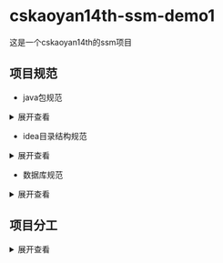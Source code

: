 # cskaoyan14th-ssm-demo1
这是一个cskaoyan14th的ssm项目

## 项目规范

* java包规范
<details>
<summary>展开查看</summary>
<pre><code>
com.cskaoyan14th
</code></pre>
</details>

* idea目录结构规范
<details>
<summary>展开查看</summary>
<pre><code>.
├── src
│    ├── main
│    │    ├── java
│    │    │    └── com.cskaoyan14th
│    │    │         ├── bean
│    │    │         ├── config
│    │    │         ├── controller
│    │    │         ├── converter
│    │    │         ├── generator
│    │    │         ├── interceptor
│    │    │         ├── mapper
│    │    │         ├── service
│    │    │         ├── util
│    │    │         └── vo
│    │    ├── resources
│    │    │    └──  com.cskaoyan14th.mapper
│    │    └── webapp
│    │         └──  WEB-INF
│    │               ├── css
│    │               ├── image
│    │               ├── js
│    │               └── jsp
│    └── test
└── test
</code></pre>
</details>

* 数据库规范
<details>
<summary>展开查看</summary>
<pre><code>
database: production_ssm
├── table: c_order
├── table: custom
├── table: department
├── table: device
├── table: device_check
├── table: device_fault
├── table: device_maintain
├── table: device_type
├── table: employee
├── table: final_count_check
├── table: final_measuret_ckeck
├── table: manufacture
├── table: material
├── table: material_consume
├── table: material_receive
├── table: process
├── table: process_count_check
├── table: process_measure_ckeck
├── table: product
├── table: sys_user
├── table: task
├── table: technology
├── table: technology_plan
├── table: technology_requirement
├── table: unqualify_apply
├── table: work
</code></pre>
</details>


## 项目分工
<details>
<summary>展开查看</summary>
<pre><code>
33      : lzl
计划进度: wzg(60%), mxf(40%)
设备管理: xy(100%)
工艺监控: lt(100%)
物料监控: hs(100%)
质量监控: yyc(100%)
人员监控: sly(100%)
系统管理: none
</code></pre>
</details>
